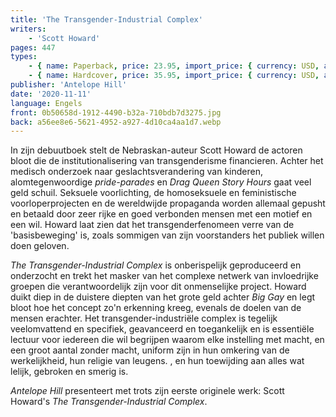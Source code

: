 ```yaml
---
title: 'The Transgender-Industrial Complex'
writers:
    - 'Scott Howard'
pages: 447
types:
    - { name: Paperback, price: 23.95, import_price: { currency: USD, amount: 21.51 }, isbn: 978-1-956887-57-0 }
    - { name: Hardcover, price: 35.95, import_price: { currency: USD, amount: 0.0 }, isbn: 978-1-956887-58-7 }
publisher: 'Antelope Hill'
date: '2020-11-11'
language: Engels
front: 0b50658d-1912-4490-b32a-710bdb7d3275.jpg
back: a56ee8e6-5621-4952-a927-4d10ca4aa1d7.webp
---
```


In zijn debuutboek stelt de Nebraskan-auteur Scott Howard de actoren bloot die de institutionalisering van transgenderisme financieren. Achter het medisch onderzoek naar geslachtsverandering van kinderen, alomtegenwoordige *pride-parades* en *Drag Queen Story Hours* gaat veel geld schuil. Seksuele voorlichting, de homoseksuele en feministische voorloperprojecten en de wereldwijde propaganda worden allemaal gepusht en betaald door zeer rijke en goed verbonden mensen met een motief en een wil. Howard laat zien dat het transgenderfenomeen verre van de 'basisbeweging' is, zoals sommigen van zijn voorstanders het publiek willen doen geloven.
 
*The Transgender-Industrial Complex* is onberispelijk geproduceerd en onderzocht en trekt het masker van het complexe netwerk van invloedrijke groepen die verantwoordelijk zijn voor dit onmenselijke project. Howard duikt diep in de duistere diepten van het grote geld achter *Big Gay* en legt bloot hoe het concept zo'n erkenning kreeg, evenals de doelen van de mensen erachter. Het transgender-industriële complex is tegelijk veelomvattend en specifiek, geavanceerd en toegankelijk en is essentiële lectuur voor iedereen die wil begrijpen waarom elke instelling met macht, en een groot aantal zonder macht, uniform zijn in hun omkering van de werkelijkheid, hun religie van leugens. , en hun toewijding aan alles wat lelijk, gebroken en smerig is.
 
*Antelope Hill* presenteert met trots zijn eerste originele werk: Scott Howard's *The Transgender-Industrial Complex*.
